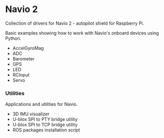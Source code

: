 Navio 2
=====

Collection of drivers for Navio 2 - autopilot shield for Raspberry Pi.

Basic examples showing how to work with Navio's onboard devices using Python.

* AccelGyroMag
* ADC
* Barometer
* GPS
* LED
* RCInput
* Servo


### Utilities

Applications and utilities for Navio.

* 3D IMU visualizer
* U-blox SPI to PTY bridge utility
* U-blox SPI to TCP bridge utility
* ROS packages installation script
